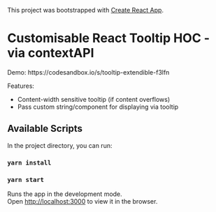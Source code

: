 This project was bootstrapped with [Create React App](https://github.com/facebook/create-react-app).

<h1>Customisable React Tooltip HOC - via contextAPI</h1>
Demo: https://codesandbox.io/s/tooltip-extendible-f3lfn

Features:
- Content-width sensitive tooltip (if content overflows)
- Pass custom string/component for displaying via tooltip

## Available Scripts

In the project directory, you can run:
### `yarn install`
### `yarn start`

Runs the app in the development mode.<br />
Open [http://localhost:3000](http://localhost:3000) to view it in the browser.

